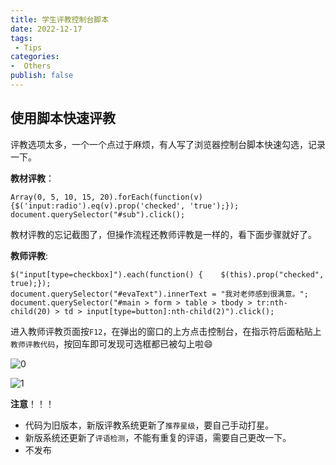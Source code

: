 ```yaml
---
title: 学生评教控制台脚本
date: 2022-12-17
tags:
 - Tips
categories:
-  Others
publish: false
---
```


## 使用脚本快速评教

评教选项太多，一个一个点过于麻烦，有人写了浏览器控制台脚本快速勾选，记录一下。

**教材评教**：

```console
Array(0, 5, 10, 15, 20).forEach(function(v) {$('input:radio').eq(v).prop('checked', 'true');});
document.querySelector("#sub").click();
```

教材评教的忘记截图了，但操作流程还教师评教是一样的，看下面步骤就好了。

**教师评教**:

```console
$("input[type=checkbox]").each(function() {    $(this).prop("checked", true);});
document.querySelector("#evaText").innerText = "我对老师感到很满意。";
document.querySelector("#main > form > table > tbody > tr:nth-child(20) > td > input[type=button]:nth-child(2)").click();
```

进入教师评教页面按`F12`，在弹出的窗口的上方点击控制台，在指示符后面粘贴上`教师评教代码`，按回车即可发现可选框都已被勾上啦😄

![0](https://imagebed.krins.cloud/api/image/860086ZH.png)

![1](https://imagebed.krins.cloud/api/image/XPPXRT2H.png)

**注意**！！！

- 代码为旧版本，新版评教系统更新了`推荐星级`，要自己手动打星。
- 新版系统还更新了`评语检测`，不能有重复的评语，需要自己更改一下。
- 不发布
